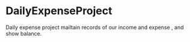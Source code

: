 # DailyExpenseProject
Daily expense project mailtain records of our income and expense , and show balance. 
